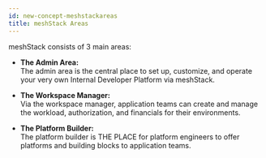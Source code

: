 ```yaml
---
id: new-concept-meshstackareas
title: meshStack Areas
---
```


meshStack consists of 3 main areas:

- **The Admin Area:**  
  The admin area is the central place to set up, customize, and operate your very own Internal Developer Platform via meshStack.

- **The Workspace Manager:**  
  Via the workspace manager, application teams can create and manage the workload, authorization, and financials for their environments.

- **The Platform Builder:**  
  The platform builder is THE PLACE for platform engineers to offer platforms and building blocks to application teams.
